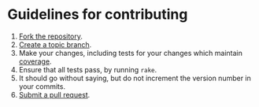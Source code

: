 # Guidelines for contributing

1. [Fork the repository](https://help.github.com/articles/fork-a-repo).
2. [Create a topic branch](http://learn.github.com/p/branching.html).
3. Make your changes, including tests for your changes which maintain [coverage](https://coveralls.io/r/campaignmonitor/createsend-python).
4. Ensure that all tests pass, by running `rake`.
5. It should go without saying, but do not increment the version number in your commits.
6. [Submit a pull request](https://help.github.com/articles/using-pull-requests).
